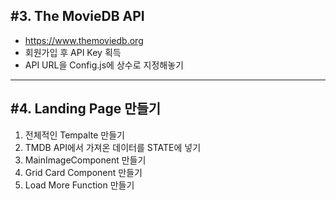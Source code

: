 ## #3. The MovieDB API
- https://www.themoviedb.org
- 회원가입 후 API Key 획득
- API URL을 Config.js에 상수로 지정해놓기

- - -
## #4. Landing Page 만들기
1. 전체적인 Tempalte 만들기
2. TMDB API에서 가져온 데이터를 STATE에 넣기
3. MainImageComponent 만들기
4. Grid Card Component 만들기
5. Load More Function 만들기